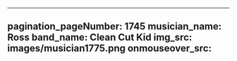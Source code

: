 ------
pagination_pageNumber: 1745
musician_name: Ross
band_name: Clean Cut Kid
img_src: images/musician1775.png
onmouseover_src: 
------